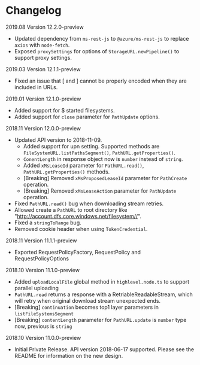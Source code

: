 # Changelog

2019.08 Version 12.2.0-preview

* Updated dependency from `ms-rest-js` to `@azure/ms-rest-js` to replace `axios` with `node-fetch`.
* Exposed `proxySettings` for options of `StorageURL.newPipeline()` to support proxy settings.

2019.03 Version 12.1.1-preview

* Fixed an issue that [ and ] cannot be properly encoded when they are included in URLs.

2019.01 Version 12.1.0-preview

* Added support for $ started filesystems.
* Added support for `close` parameter for `PathUpdate` options.

2018.11 Version 12.0.0-preview

* Updated API version to 2018-11-09.
  * Added support for upn setting. Supported methods are `FileSystemURL.listPathsSegment()`, `PathURL.getProperties()`.
  * `ConentLength` in response object now is `number` instead of `string`.
  * Added `xMsLeaseId` parameter for `PathURL.read()`, `PathURL.getProperties()` methods.
  * [Breaking] Removed `xMsProposedLeaseId` parameter for `PathCreate` operation.
  * [Breaking] Removed `xMsLeaseAction` parameter for `PathUpdate` operation.
* Fixed `PathURL.read()` bug when downloading stream retries.
* Allowed create a `PathURL` to root directory like "http://account.dfs.core.windows.net/filesystem//".
* Fixed a `stringToRange` bug.
* Removed cookie header when using `TokenCredential`.

2018.11 Version 11.1.1-preview

* Exported RequestPolicyFactory, RequestPolicy and RequestPolicyOptions

2018.10 Version 11.1.0-preview

* Added `uploadLocalFile` global method in `highlevel.node.ts` to support parallel uploading
* `PathURL.read` returns a response with a RetriableReadableStream, which will retry when original download stream unexpected ends.
* [Breaking] `continuation` becomes top1 layer parameters in `listFileSystemsSegment`
* [Breaking] `contentLength` parameter for `PathURL.update` is `number` type now, previous is `string`

2018.10 Version 11.0.0-preview

* Initial Private Release. API version 2018-06-17 supported. Please see the README for information on the new design.
